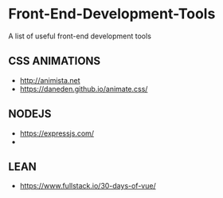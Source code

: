 # Front-End-Development-Tools
A list of useful front-end development tools

## CSS ANIMATIONS 
- http://animista.net
- https://daneden.github.io/animate.css/

## NODEJS 
- https://expressjs.com/
-

## LEAN
- https://www.fullstack.io/30-days-of-vue/
